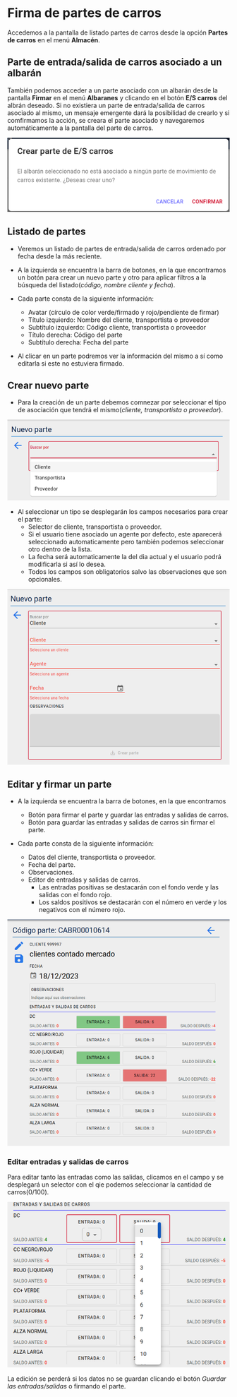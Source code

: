 # Firma de partes de carros

Accedemos a la pantalla de listado partes de carros desde la opción **Partes de carros** en el menú **Almacén**.

## Parte de entrada/salida de carros asociado a un albarán

También podemos acceder a un parte asociado con un albarán desde la pantalla **Firmar** en el menú **Albaranes** y clicando en el botón **E/S carros** del albrán deseado. Si no existiera un parte de entrada/salida de carros asociado al mismo, un mensaje emergente dará la posibilidad de crearlo y si comfirmamos la acción, se creara el parte asociado y navegaremos automáticamente a la pantalla del parte de carros.   

![Confirmar crear parte](./img/confirm_crear_parte.png)

## Listado de partes

* Veremos un listado de partes de entrada/salida de carros ordenado por fecha desde la más reciente.

* A la izquierda se encuentra la barra de botones, en la que encontramos un botón para crear un nuevo parte y otro para aplicar filtros a la búsqueda del listado(*código, nombre cliente y fecha*).

* Cada parte consta de la siguiente información:
  * Avatar (círculo de color verde/firmado y rojo/pendiente de firmar)
  * Título izquierdo: Nombre del cliente, transportista o proveedor
  * Subtítulo izquierdo: Código cliente, transportista o proveedor
  * Título derecha: Código del parte
  * Subtítulo derecha: Fecha del parte

* Al clicar en un parte podremos ver la información del mismo a sí como editarla si este no estuviera firmado.

## Crear nuevo parte

* Para la creación de un parte debemos comnezar por seleccionar el tipo de asociación que tendrá el mismo(*cliente, transportista o proveedor*).

![Buscar por](./img/buscar_por.png)

* Al seleccionar un tipo se desplegarán los campos necesarios para crear el parte:
  * Selector de cliente, transportista o proveedor.
  * Si el usuario tiene asociado un agente por defecto, este aparecerá seleccionado automaticamente pero también podemos seleccionar otro dentro de la lista.
  * La fecha será automaticamente la del dia actual y el usuario podrá modificarla si así lo desea.
  * Todos los campos son obligatorios salvo las observaciones que son opcionales.

![Nuevo parte](./img/nuevo_parte.png)

## Editar y firmar un parte

* A la izquierda se encuentra la barra de botones, en la que encontramos
  * Botón para firmar el parte y guardar las entradas y salidas de carros.
  * Botón para guardar las entradas y salidas de carros sin firmar el parte.

* Cada parte consta de la siguiente información:
  * Datos del cliente, transportista o proveedor.
  * Fecha del parte.
  * Observaciones.
  * Editor de entradas y salidas de carros.
    * Las entradas positivas se destacarán con el fondo verde y las salidas con el fondo rojo.
    * Los saldos positivos se destacarán con el número en verde y los negativos con el número rojo.


![Parte](./img/parte.png)  

### Editar entradas y salidas de carros
  Para editar tanto las entradas como las salidas, clicamos en el campo y se desplegará un selector con el qie podemos seleccionar la cantidad de carros(0/100).

  ![E/S carros](./img/es_carros.png)

  La edición se perderá si los datos no se guardan clicando el botón *Guardar las entradas/salidas* o firmando el parte.